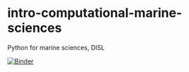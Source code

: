 # intro-computational-marine-sciences
Python for marine sciences, DISL

[![Binder](https://mybinder.org/badge_logo.svg)](https://mybinder.org/v2/gh/l3-hpc/intro-computational-marine-sciences.git/main?labpath=Mobile.ipynb)
